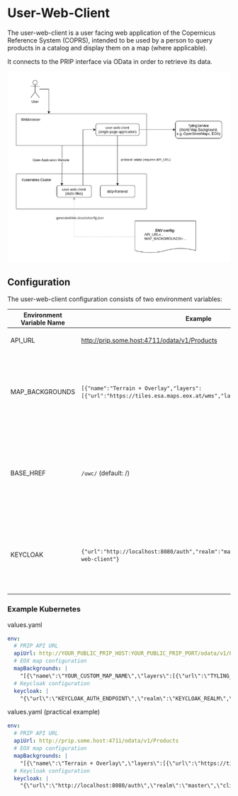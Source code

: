 # User-Web-Client

The user-web-client is a user facing web application of the Copernicus Reference System (COPRS), intended to be used by a person to query products in a catalog and display them on a map (where applicable).

It connects to the PRIP interface via OData in order to retrieve its data.

![user-web-client](./user-web-client.png "user-web-client")

## Configuration

The user-web-client configuration consists of two environment variables:

| Environment Variable Name | Example                                                                                                            | Description                                                                                                                                                                                                                                                                                                     |
| ------------------------- | ------------------------------------------------------------------------------------------------------------------ | --------------------------------------------------------------------------------------------------------------------------------------------------------------------------------------------------------------------------------------------------------------------------------------------------------------- |
| API_URL                   | http://prip.some.host:4711/odata/v1/Products                                                                       | A plain text url containing the URL to the PRIP/DDIP Products Endpoint.                                                                                                                                                                                                                                         |
| MAP_BACKGROUNDS           | `[{"name":"Terrain + Overlay","layers":[{"url":"https://tiles.esa.maps.eox.at/wms","layerName":"terrain_3857"}]}]` | A text string containing a JSON configuration object. See TypeScript interface definition file for details [IAppConfig.ts (IAppConfigMapBackgrounds)](./src/app/services/models/IAppConfig.ts). Proper encoding/escaping of special characters must be taken care of when adding this setting to the container. |
| BASE_HREF                 | `/uwc/` (default: /)                                                                                               | (optional) when the user-web-client is deployed on a sub-path, this option is mandatory. For example, when the full URL is `https://rs-domain.net/web-client` the $BASE_HREF must to be set to `/web-client/`. If it is deployed on the root `https://rs-domain.net` this setting can be ignored.               |
| KEYCLOAK                  | `{"url":"http://localhost:8080/auth","realm":"master","clientId": "user-web-client"}`                              | A text string containing a JSON configuration object. See TypeScript interface definition file for details [IAppConfig.ts (IAppConfigKeycloak)](./src/app/services/models/IAppConfig.ts). Proper encoding/escaping of special characters must be taken care of when adding this setting to the container.       |

### Example Kubernetes

values.yaml

```yaml
env:
  # PRIP API URL
  apiUrl: http://YOUR_PUBLIC_PRIP_HOST:YOUR_PUBLIC_PRIP_PORT/odata/v1/Products
  # EOX map configuration
  mapBackgrounds: |
    "[{\"name\":\"YOUR_CUSTOM_MAP_NAME\",\"layers\":[{\"url\":\"TYLING_SERVER_BACKEND_URL\",\"layerName\":\"CHOSEN_TYLING_LAYER\"}]}]"
  # Keycloak configuration
  keycloak: |
    "{\"url\":\"KEYCLOAK_AUTH_ENDPOINT\",\"realm\":\"KEYCLOAK_REALM\",\"clientId\": \"CLIENT_ID\"}
```

values.yaml (practical example)

```yaml
env:
  # PRIP API URL
  apiUrl: http://prip.some.host:4711/odata/v1/Products
  # EOX map configuration
  mapBackgrounds: |
    "[{\"name\":\"Terrain + Overlay\",\"layers\":[{\"url\":\"https://tiles.esa.maps.eox.at/wms\",\"layerName\":\"terrain_3857\"},{\"url\":\"https://tiles.esa.maps.eox.at/wms\",\"layerName\":\"overlay_bright_3857\"}]}]"
  # Keycloak configuration
  keycloak: |
    "{\"url\":\"http://localhost:8080/auth\",\"realm\":\"master\",\"clientId\": \"user-web-client\"}
```
